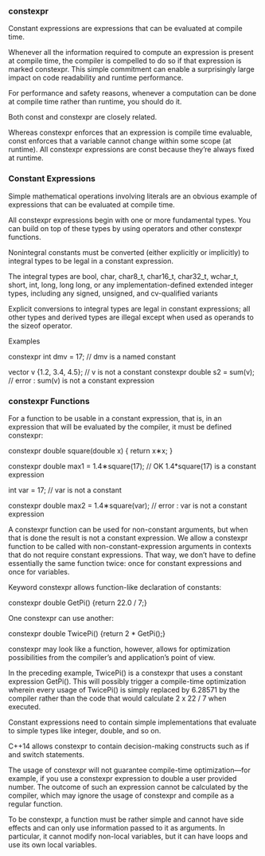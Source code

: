 ### constexpr
Constant expressions are expressions that can be evaluated at compile time.

Whenever all the information required to compute an expression is present at compile time, the compiler is compelled to do so if that expression is marked constexpr. This simple commitment can enable a surprisingly large impact on code readability and runtime performance.

For performance and safety reasons, whenever a computation can be done at compile time rather than runtime, you should do it.



Both const and constexpr are closely related.

Whereas constexpr enforces that an expression is compile time evaluable, const enforces that a variable cannot change within some scope (at runtime). All constexpr expressions are const because they’re always fixed at runtime.



### Constant Expressions
Simple mathematical operations involving literals are an obvious example of expressions that can be evaluated at compile time.

All constexpr expressions begin with one or more fundamental types. You can build on top of these types by using operators and other constexpr functions.

Nonintegral constants must be converted (either explicitly or implicitly) to integral types to be legal in a constant expression.

The integral types are bool, char, char8_t, char16_t, char32_t, wchar_t, short, int, long, long long, or any implementation-defined extended integer types, including any signed, unsigned, and cv-qualified variants

Explicit conversions to integral types are legal in constant expressions; all other types and derived types are illegal except when used as operands to the sizeof operator.




Examples

constexpr int dmv = 17; // dmv is a named constant


vector<double> v {1.2, 3.4, 4.5}; // v is not a constant
constexpr double s2 = sum(v); // error : sum(v) is not a constant expression



### constexpr Functions
For a function to be usable in a constant expression, that is, in an expression that will be evaluated by the compiler, it must be defined constexpr:

  constexpr double square(double x) { return x∗x; }

  constexpr double max1 = 1.4∗square(17);
  // OK 1.4*square(17) is a constant expression

  int var = 17; // var is not a constant

  constexpr double max2 = 1.4∗square(var);
  // error : var is not a constant expression

A constexpr function can be used for non-constant arguments, but when that is done the result is not a constant expression. We allow a constexpr function to be called with non-constant-expression arguments in contexts that do not require constant expressions. That way, we don’t have to define essentially the same function twice: once for constant expressions and once for variables.

Keyword constexpr allows function-like declaration of constants:

  constexpr double GetPi() {return 22.0 / 7;}

One constexpr can use another:

  constexpr double TwicePi() {return 2 * GetPi();}

constexpr may look like a function, however, allows for optimization possibilities from the compiler’s and application’s point of view.

In the preceding example, TwicePi() is a constexpr that uses a constant expression GetPi(). This will possibly trigger a compile-time optimization wherein every usage of TwicePi() is simply replaced by 6.28571 by the compiler rather than the code that would calculate 2 x 22 / 7 when executed.

Constant expressions need to contain simple implementations that evaluate to simple types like integer, double, and so on.

C++14 allows constexpr to contain decision-making constructs such as if and switch statements.

The usage of constexpr will not guarantee compile-time optimization—for example, if you use a constexpr expression to double a user provided number. The outcome of such an expression cannot be calculated by the compiler, which may ignore the usage of constexpr and compile as a regular function.

To be constexpr, a function must be rather simple and cannot have side effects and can only use information passed to it as arguments. In particular, it cannot modify non-local variables, but it can have loops and use its own local variables.

